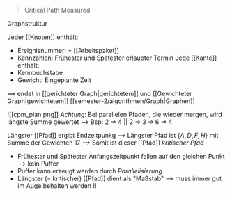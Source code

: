 >Critical Path Measured

Graphstruktur

Jeder [[Knoten]] enthält:
- Ereignisnummer: = [[Arbeitspaket]]
- Kennzahlen: Frühester und Spätester erlaubter Termin
Jede [[Kante]] enthält:
- Kennbuchstabe
- Gewicht: Eingeplante Zeit

==> endet in [[gerichteter Graph|gerichtetem]] und [[Gewichteter Graph|gewichtetem]] [[semester-2/algorithmen/Graph|Graphen]]

![[cpm_plan.png]]
_Achtung_: Bei parallelen Pfaden, die wieder mergen, wird längste Summe gewertet
--> Bsp: 2 -> 4 || 2 -> 3 -> 6 -> 4

Längster [[Pfad]] ergibt Endzeitpunkg
--> Längster Pfad ist $\{A, D, F, H\}$ mit Summe der Gewichten $17$ 
--> Somit ist dieser [[Pfad]] _kritischer Pfad_

- Frühester und Spätester Anfangszeitpunkt fallen auf den gleichen Punkt --> kein Puffer
- Puffer kann erzeugt werden durch _Parallelisierung_
- Längster (= kritischer) [[Pfad]] dient als "Maßstab" --> muss immer gut im Auge behalten werden !!